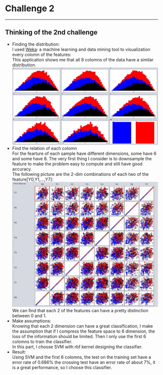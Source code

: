 # Challenge 2
___
## Thinking of the 2nd challenge
- Finding the distribution:  
I used [Weka](https://www.cs.waikato.ac.nz/ml/weka/): a machine learning and data mining tool to visualization every colomn of the features:  
This application shows me that all 8 colomns of the data have a similar distribution.
![Distribution](https://github.com/CourseReps/ECEN662-Spring2018/blob/master/Students/kuny1240/2Challenge/distribution.JPG)
- Find the relation of each colomn  
For the fearture of each sample have different dimensions, some have 6 and some have 8. The very first thing I consider is to downsample
the feature to make the problem easy to compute and still have good accuracy.  
The following picture are the 2-dim combinations of each two of the feature[Y0,Y1,...,Y7]:  
![2-dim distribution](https://github.com/CourseReps/ECEN662-Spring2018/blob/master/Students/kuny1240/2Challenge/2-dim.JPG)  
We can find that each 2 of the features can have a pretty distinction between 0 and 1.
- Make assumptions:  
Knowing that each 2 dimension can have a great classification, I make the assumption that if I compress the feature space to 6 dimension,
the loss of the information should be limited. Then I only use the first 6 colomns to train the classifier.  
In this part, I choose SVM with rbf kernel designing the classifier.
- Result:  
Using SVM and the first 6 colomns, the test on the training set have a error rate of 0.686% the crossing test have an error rate of about 
7%, it is a great performance, so I choose this classifier.
